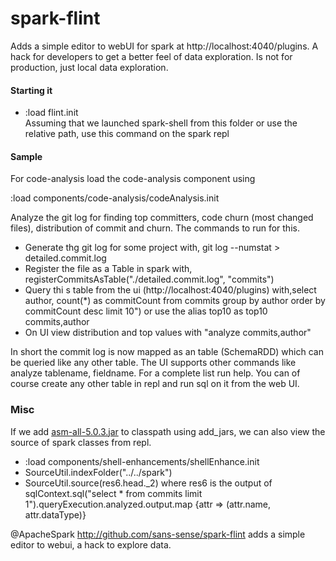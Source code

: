 spark-flint
===========

Adds a simple editor to webUI for spark at http://localhost:4040/plugins. A hack for developers to get a better feel of data exploration. Is not for production, just local data exploration.

#### Starting it  

* :load flint.init  
Assuming that we launched spark-shell from this folder or use the relative path, use this command on the spark repl  

#### Sample  
For code-analysis load the code-analysis component using

:load components/code-analysis/codeAnalysis.init

Analyze the git log for finding top committers, code churn (most changed files), distribution of commit and churn. The commands to run for this.  
* Generate thg git log for some project with, git log --numstat > detailed.commit.log  
* Register the file as a Table in spark with, registerCommitsAsTable("./detailed.commit.log", "commits")  
* Query thi
s table from the ui (http://localhost:4040/plugins) with,select author, count(*) as commitCount from commits group by author order by commitCount desc limit 10") or use the alias top10 as top10 commits,author  
* On UI view distribution and top values with "analyze commits,author"  

In short the commit log is now mapped as an table (SchemaRDD) which can be queried like any other table. The UI supports other commands like analyze tablename, fieldname.  For a complete list run help. You can of course create any other table in repl and run sql on it from the web UI.


### Misc  
If we add [asm-all-5.0.3.jar](http://repo1.maven.org/maven2/org/ow2/asm/asm-all/5.0.3/asm-all-5.0.3.jar) to classpath using add_jars, we can also view the source of spark classes from repl.

* :load components/shell-enhancements/shellEnhance.init
* SourceUtil.indexFolder("../../spark")
* SourceUtil.source(res6.head._2) where res6 is the output of
sqlContext.sql("select * from commits limit 1").queryExecution.analyzed.output.map {attr => (attr.name, attr.dataType)}


@ApacheSpark http://github.com/sans-sense/spark-flint adds a simple editor to webui, a hack to explore data.

